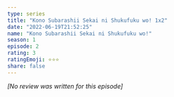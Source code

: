 ```yaml
---
type: series
title: "Kono Subarashii Sekai ni Shukufuku wo! 1x2"
date: "2022-06-19T21:52:25"
name: "Kono Subarashii Sekai ni Shukufuku wo!"
season: 1
episode: 2
rating: 3
ratingEmoji: ⭐️⭐️⭐️
share: false
---
```


*[No review was written for this episode]*
